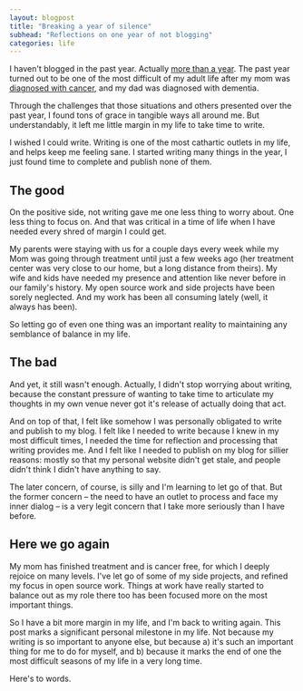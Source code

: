 ```yaml
---
layout: blogpost
title: "Breaking a year of silence"
subhead: "Reflections on one year of not blogging"
categories: life
---
```


I haven't blogged in the past year. Actually [more than a year](/writing/brokenness-and-restoration/). The past year turned out to be one of the most difficult of my adult life after my mom was [diagnosed with cancer](/writing/why-we-fear/), and my dad was diagnosed with dementia.

Through the challenges that those situations and others presented over the past year, I found tons of grace in tangible ways all around me. But understandably, it left me little margin in my life to take time to write.

I wished I could write. Writing is one of the most cathartic outlets in my life, and helps keep me feeling sane. I started writing many things in the year, I just found time to complete and publish none of them.

## The good

On the positive side, not writing gave me one less thing to worry about. One less thing to focus on. And that was critical in a time of life when I have needed every shred of margin I could get.

My parents were staying with us for a couple days every week while my Mom was going through treatment until just a few weeks ago (her treatment center was very close to our home, but a long distance from theirs). My wife and kids have needed my presence and attention like never before in our family's history. My open source work and side projects have been sorely neglected. And my work has been all consuming lately (well, it always has been).

So letting go of even one thing was an important reality to maintaining any semblance of balance in my life.

## The bad

And yet, it still wasn't enough. Actually, I didn't stop worrying about writing, because the constant pressure of wanting to take time to articulate my thoughts in my own venue never got it's release of actually doing that act.

And on top of that, I felt like somehow I was personally obligated to write and publish to my blog. I felt like I needed to write because I knew in my most difficult times, I needed the time for reflection and processing that writing provides me. And I felt like I needed to publish on my blog for sillier reasons: mostly so that my personal website didn't get stale, and people didn't think I didn't have anything to say.

The later concern, of course, is silly and I'm learning to let go of that. But the former concern – the need to have an outlet to process and face my inner dialog – is a very legit concern that I take more seriously than I have before.

## Here we go again

My mom has finished treatment and is cancer free, for which I deeply rejoice on many levels. I've let go of some of my side projects, and refined my focus in open source work. Things at work have really started to balance out as my role there too has been focused more on the most important things.

So I have a bit more margin in my life, and I'm back to writing again. This post marks a significant personal milestone in my life. Not because my writing is so important to anyone else, but because a) it's such an important thing for me to do for myself, and b) because it marks the end of one the most difficult seasons of my life in a very long time.

Here's to words.
